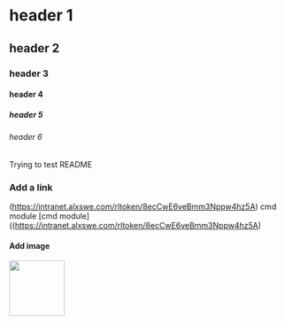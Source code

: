 # header 1
## header 2
### header 3
#### header 4
##### header 5
###### header 6

Trying to test README

### Add a link
(https://intranet.alxswe.com/rltoken/8ecCwE6veBmm3Nppw4hz5A) cmd module
[cmd module] ((https://intranet.alxswe.com/rltoken/8ecCwE6veBmm3Nppw4hz5A)
#### Add image
<img src="https://s3.amazonaws.com/alx-intranet.hbtn.io/uploads/medias/2018/6/65f4a1dd9c51265f49d0.png?X-Amz-Algorithm=AWS4-HMAC-SHA256&X-Amz-Credential=AKIARDDGGGOUSBVO6H7D%2F20230807%2Fus-east-1%2Fs3%2Faws4_request&X-Amz-Date=20230807T203033Z&X-Amz-Expires=86400&X-Amz-SignedHeaders=host&X-Amz-Signature=c4f5998cce9803acc9fb6bc15e6fc328764b99259459b6b70651937e166197d8" width ="100" height="100">
